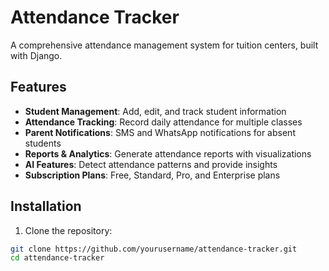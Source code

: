 # Attendance Tracker

A comprehensive attendance management system for tuition centers, built with Django.

## Features

- **Student Management**: Add, edit, and track student information
- **Attendance Tracking**: Record daily attendance for multiple classes
- **Parent Notifications**: SMS and WhatsApp notifications for absent students
- **Reports & Analytics**: Generate attendance reports with visualizations
- **AI Features**: Detect attendance patterns and provide insights
- **Subscription Plans**: Free, Standard, Pro, and Enterprise plans

## Installation

1. Clone the repository:
```bash
git clone https://github.com/yourusername/attendance-tracker.git
cd attendance-tracker

